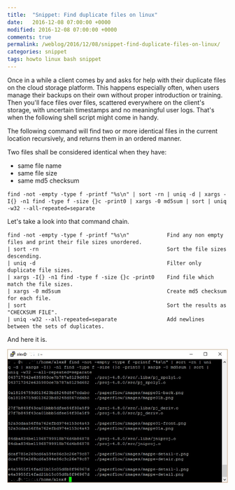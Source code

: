 ```yaml
---
title:  "Snippet: Find duplicate files on linux"
date:   2016-12-08 07:00:00 +0000
modified: 2016-12-08 07:00:00 +0000 
comments: true
permalink: /weblog/2016/12/08/snippet-find-duplicate-files-on-linux/
categories: snippet
tags: howto linux bash snippet
---
```


Once in a while a client comes by and asks for help with their duplicate files on the cloud storage platform. This happens especially often, when users manage their backups on their own without proper introduction or training. Then you'll face files over files, scattered everywhere on the client's storage, with uncertain timestamps and no meaningful user logs. That's when the following shell script might come in handy.

<!--more-->

The following command will find two or more identical files in the current location recursively, and returns them in an ordered manner.

Two files shall be considered identical when they have:

 - same file name
 - same file size
 - same md5 checksum
 
 
```
find -not -empty -type f -printf "%s\n" | sort -rn | uniq -d | xargs -I{} -n1 find -type f -size {}c -print0 | xargs -0 md5sum | sort | uniq -w32 --all-repeated=separate
```
 
Let's take a look into that command chain.

```
find -not -empty -type f -printf "%s\n"            Find any non empty files and print their file sizes unordered.
| sort -rn                                         Sort the file sizes descending.
| uniq -d                                          Filter only duplicate file sizes.
| xargs -I{} -n1 find -type f -size {}c -print0    Find file which match the file sizes.
| xargs -0 md5sum                                  Create md5 checksum for each file.
| sort                                             Sort the results as "CHECKSUM FILE".
| uniq -w32 --all-repeated=separate                Add newlines between the sets of duplicates.
```

And here it is.

![duplicate-files][screen]

[screen]: /content-images/duplicate-files.jpg